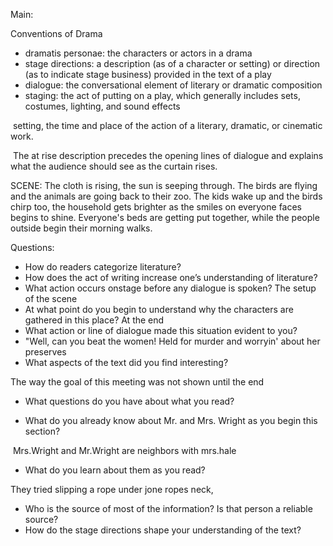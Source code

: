 Main:

Conventions of Drama

-   dramatis personae: the characters or actors in a drama
-   stage directions: a description (as of a character or setting) or direction (as to indicate stage business) provided in the text of a play
-   dialogue: the conversational element of literary or dramatic composition
-   staging: the act of putting on a play, which generally includes sets, costumes, lighting, and sound effects

 setting, the time and place of the action of a literary, dramatic, or cinematic work.

 The at rise description precedes the opening lines of dialogue and explains what the audience should see as the curtain rises.

SCENE: The cloth is rising, the sun is seeping through. The birds are flying and the animals are going back to their zoo. The kids wake up and the birds chirp too, the household gets brighter as the smiles on everyone faces begins to shine. Everyone's beds are getting put together, while the people outside begin their morning walks.

Questions:

-   How do readers categorize literature?
-   How does the act of writing increase one’s understanding of literature?
-   What action occurs onstage before any dialogue is spoken? The setup of the scene
-   At what point do you begin to understand why the characters are gathered in this place? At the end
-   What action or line of dialogue made this situation evident to you?
-   "Well, can you beat the women! Held for murder and worryin' about her preserves
-   What aspects of the text did you find interesting?

The way the goal of this meeting was not shown until the end

-   What questions do you have about what you read?

-   What do you already know about Mr. and Mrs. Wright as you begin this section?

 Mrs.Wright and Mr.Wright are neighbors with mrs.hale

-   What do you learn about them as you read?

They tried slipping a rope under jone ropes neck,

-   Who is the source of most of the information? Is that person a reliable source?
-   How do the stage directions shape your understanding of the text?